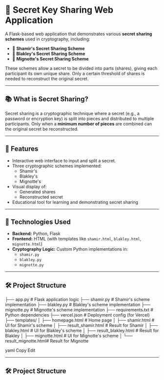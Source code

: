 # 🔐 Secret Key Sharing Web Application

A Flask-based web application that demonstrates various **secret sharing schemes** used in cryptography, including:

- 🧩 **Shamir's Secret Sharing Scheme**
- 📐 **Blakley's Secret Sharing Scheme**
- 🧮 **Mignotte's Secret Sharing Scheme**

These schemes allow a secret to be divided into parts (shares), giving each participant its own unique share. Only a certain threshold of shares is needed to reconstruct the original secret.

---

## 📚 What is Secret Sharing?

Secret sharing is a cryptographic technique where a secret (e.g., a password or encryption key) is split into pieces and distributed to multiple participants. Only when a **minimum number of pieces** are combined can the original secret be reconstructed.

---

## 🧠 Features

- Interactive web interface to input and split a secret.
- Three cryptographic schemes implemented:
  - Shamir's
  - Blakley's
  - Mignotte's
- Visual display of:
  - Generated shares
  - Reconstructed secret
- Educational tool for learning and demonstrating secret sharing

---

## 🚀 Technologies Used

- **Backend:** Python, Flask
- **Frontend:** HTML (with templates like `shamir.html`, `blakley.html`, `mignotte.html`)
- **Cryptography Logic:** Custom Python implementations in:
  - `shamir.py`
  - `blakley.py`
  - `mignotte.py`

---

## 🛠️ Project Structure

├── app.py # Flask application logic
├── shamir.py # Shamir's scheme implementation
├── blakley.py # Blakley's scheme implementation
├── mignotte.py # Mignotte's scheme implementation
├── requirements.txt # Python dependencies
├── vercel.json # Deployment config (for Vercel)
├── templates/
│ ├── homepage.html # Home page
│ ├── shamir.html # UI for Shamir's scheme
│ ├── result_shamir.html # Result for Shamir
│ ├── blakley.html # UI for Blakley's scheme
│ ├── result_blakley.html # Result for Blakley
│ ├── mignotte.html # UI for Mignotte's scheme
│ └── result_mignotte.html# Result for Mignotte

yaml
Copy
Edit

---

## 🛠️ Project Structure

